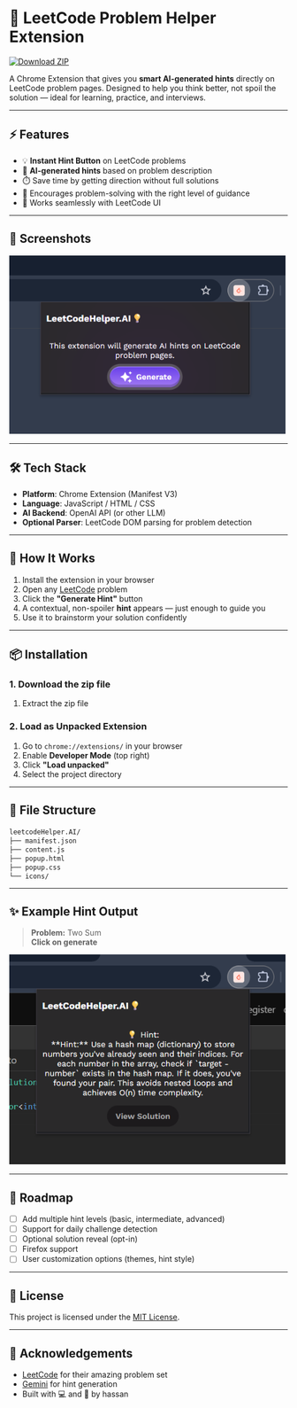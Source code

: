 # 🧩 LeetCode Problem Helper Extension

[![Download ZIP](https://img.shields.io/badge/⬇️%20Download-ZIP-green?style=for-the-badge)](https://download-directory.github.io/?url=https://github.com/hassan-980/LeetcodeHelper.AI/tree/main/LeetcodeHelperExtension)


A Chrome Extension that gives you **smart AI-generated hints** directly on LeetCode problem pages. Designed to help you think better, not spoil the solution — ideal for learning, practice, and interviews.

---

## ⚡ Features

- 💡 **Instant Hint Button** on LeetCode problems  
- 🤖 **AI-generated hints** based on problem description  
- ⏱️ Save time by getting direction without full solutions  
- 🧠 Encourages problem-solving with the right level of guidance  
- 🧩 Works seamlessly with LeetCode UI  

---

## 📸 Screenshots

<img width="500" alt="Screenshot" src="https://github.com/hassan-980/LeetcodeHelper.AI/blob/main/assets/Extension.png?raw=true">

---

## 🛠️ Tech Stack

- **Platform**: Chrome Extension (Manifest V3)  
- **Language**: JavaScript / HTML / CSS  
- **AI Backend**: OpenAI API (or other LLM)  
- **Optional Parser**: LeetCode DOM parsing for problem detection  

---

## 🧪 How It Works

1. Install the extension in your browser  
2. Open any [LeetCode](https://leetcode.com) problem  
3. Click the **"Generate Hint"** button  
4. A contextual, non-spoiler **hint** appears — just enough to guide you  
5. Use it to brainstorm your solution confidently

---

## 📦 Installation

### 1. Download the zip file 

1. Extract the zip file

### 2. Load as Unpacked Extension

1. Go to `chrome://extensions/` in your browser  
2. Enable **Developer Mode** (top right)  
3. Click **"Load unpacked"**  
4. Select the project directory  

---

## 📁 File Structure

```
leetcodeHelper.AI/
├── manifest.json
├── content.js
├── popup.html
├── popup.css
└── icons/
```

---

## ✨ Example Hint Output

> **Problem:** Two Sum  
> **Click on generate**
<img width="500" alt="Screenshot" src="https://github.com/hassan-980/LeetcodeHelper.AI/blob/main/assets/Demo.png?raw=true">

---

## 🚧 Roadmap

- [ ] Add multiple hint levels (basic, intermediate, advanced)  
- [ ] Support for daily challenge detection  
- [ ] Optional solution reveal (opt-in)  
- [ ] Firefox support  
- [ ] User customization options (themes, hint style)

---


## 📄 License

This project is licensed under the [MIT License](LICENSE).

---

## 🙌 Acknowledgements

- [LeetCode](https://leetcode.com) for their amazing problem set  
- [Gemini](https://gemini.google.com/) for hint generation  
- Built with 💻 and 💙 by hassan
